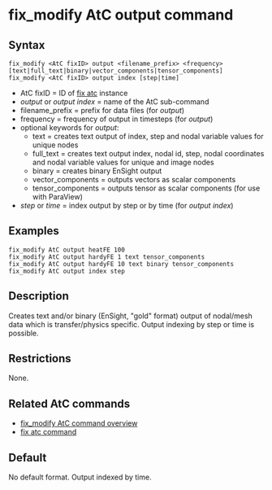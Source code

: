 # fix_modify AtC output command

## Syntax

    fix_modify <AtC fixID> output <filename_prefix> <frequency> [text|full_text|binary|vector_components|tensor_components]
    fix_modify <AtC fixID> output index [step|time]

-   AtC fixID = ID of [fix atc](fix_atc) instance
-   *output* or *output index* = name of the AtC sub-command
-   filename_prefix = prefix for data files (for *output*)
-   frequency = frequency of output in timesteps (for *output*)
-   optional keywords for *output*:
    -   text = creates text output of index, step and nodal variable
        values for unique nodes
    -   full_text = creates text output index, nodal id, step, nodal
        coordinates and nodal variable values for unique and image nodes
    -   binary = creates binary EnSight output
    -   vector_components = outputs vectors as scalar components
    -   tensor_components = outputs tensor as scalar components (for use
        with ParaView)
-   *step* or *time* = index output by step or by time (for *output
    index*)

## Examples

``` LAMMPS
fix_modify AtC output heatFE 100
fix_modify AtC output hardyFE 1 text tensor_components
fix_modify AtC output hardyFE 10 text binary tensor_components
fix_modify AtC output index step
```

## Description

Creates text and/or binary (EnSight, \"gold\" format) output of
nodal/mesh data which is transfer/physics specific. Output indexing by
step or time is possible.

## Restrictions

None.

## Related AtC commands

-   [fix_modify AtC command overview](atc_fix_modify)
-   [fix atc command](fix_atc)

## Default

No default format. Output indexed by time.
